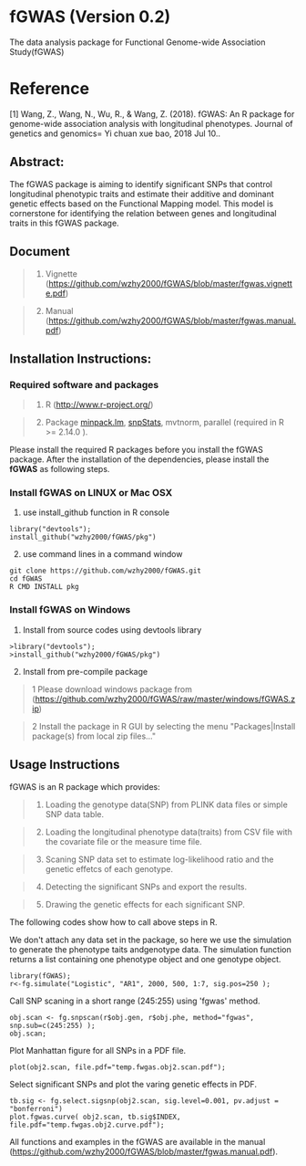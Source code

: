 # fGWAS (Version 0.2)

The data analysis package for Functional Genome-wide Association Study(fGWAS)

# Reference

[1] Wang, Z., Wang, N., Wu, R., & Wang, Z. (2018). fGWAS: An R package for genome-wide association analysis with longitudinal phenotypes. Journal of genetics and genomics= Yi chuan xue bao, 2018 Jul 10..

## Abstract:

The fGWAS package is aiming to identify significant SNPs that control longitudinal phenotypic traits and estimate their additive and dominant genetic effects based on the Functional Mapping model. This model is cornerstone for identifying the relation between genes and longitudinal traits in this fGWAS package.

## Document

> 1) Vignette (https://github.com/wzhy2000/fGWAS/blob/master/fgwas.vignette.pdf)

> 2) Manual (https://github.com/wzhy2000/fGWAS/blob/master/fgwas.manual.pdf)

## Installation Instructions:

### Required software and packages
    
> 1. R (http://www.r-project.org/)
    
> 2. Package [minpack.lm](https://cran.r-project.org/web/packages/minpack.lm/index.html), [snpStats](http://bioconductor.org/packages/release/bioc/html/snpStats.html), mvtnorm, parallel (required in R >= 2.14.0 ).

Please install the required R packages before you install the fGWAS package. After the  installation of the dependencies, please install the **fGWAS** as following steps.

### Install fGWAS on LINUX or Mac OSX

1) use install_github function in R console

```
library("devtools");
install_github("wzhy2000/fGWAS/pkg")
```
2) use command lines in a command window  

```
git clone https://github.com/wzhy2000/fGWAS.git
cd fGWAS
R CMD INSTALL pkg
```

### Install fGWAS on Windows

1) Install from source codes using devtools library

```
>library("devtools");
>install_github("wzhy2000/fGWAS/pkg")
```

2) Install from pre-compile package 

>1 Please download windows package from (https://github.com/wzhy2000/fGWAS/raw/master/windows/fGWAS.zip)

>2 Install the package in R GUI by selecting the menu "Packages|Install package(s) from local zip files..."

## Usage Instructions

fGWAS is an R package which provides:

> 1) Loading the genotype data(SNP) from PLINK data files or simple SNP data table.

> 2) Loading the longitudinal phenotype data(traits) from CSV file with the covariate file or the measure time file.

> 3) Scaning SNP data set to estimate log-likelihood ratio and the genetic effetcs of each genotype.

> 4) Detecting the significant SNPs and export the results.

> 5) Drawing the genetic effects for each significant SNP.


The following codes show how to call above steps in R.

We don't attach any data set in the package, so here we use the simulation to generate the phenotype taits andgenotype data. The simulation function returns a list containing one phenotype object and one genotype object.

```
library(fGWAS);
r<-fg.simulate("Logistic", "AR1", 2000, 500, 1:7, sig.pos=250 );
```

Call SNP scaning in a short range (245:255) using 'fgwas' method. 

```
obj.scan <- fg.snpscan(r$obj.gen, r$obj.phe, method="fgwas", snp.sub=c(245:255) );
obj.scan;
```

Plot Manhattan figure for all SNPs in a PDF file.

```
plot(obj2.scan, file.pdf="temp.fwgas.obj2.scan.pdf");
```

Select significant SNPs and plot the varing genetic effects in PDF.

```
tb.sig <- fg.select.sigsnp(obj2.scan, sig.level=0.001, pv.adjust = "bonferroni")
plot.fgwas.curve( obj2.scan, tb.sig$INDEX, file.pdf="temp.fwgas.obj2.curve.pdf");
```

All functions and examples in the fGWAS are available in the manual (https://github.com/wzhy2000/fGWAS/blob/master/fgwas.manual.pdf).
